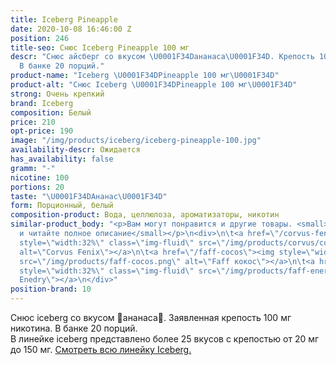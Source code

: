 ```yaml
---
title: Iceberg Pineapple
date: 2020-10-08 16:46:00 Z
position: 246
title-seo: Снюс Iceberg Pineapple 100 мг
descr: "Снюс айсберг со вкусом \U0001F34Dананаса\U0001F34D. Крепость 100 мг никотина.
  В банке 20 порций."
product-name: "Iceberg \U0001F34DPineapple 100 мг\U0001F34D"
product-alt: "Снюс Iceberg \U0001F34DPineapple 100 мг\U0001F34D"
strong: Очень крепкий
brand: Iceberg
composition: Белый
price: 210
opt-price: 190
image: "/img/products/iceberg/iceberg-pineapple-100.jpg"
availability-descr: Ожидается
has_availability: false
gramm: "-"
nicotine: 100
portions: 20
taste: "\U0001F34DАнанас\U0001F34D"
form: Порционный, белый
composition-product: Вода, целлюлоза, ароматизаторы, никотин
similar-product_body: "<p>Вам могут понравится и другие товары. <small>Жмите на картинки
  и читайте полное описание</small></p>\n<div>\n\t<a href=\"/corvus-fenix-barberry\"><img
  style=\"width:32%\" class=\"img-fluid\" src=\"/img/products/corvus/corvus-fenix.png\"
  alt=\"Corvus Fenix\"></a>\n\t<a href=\"/faff-cocos\"><img style=\"width:32%\" class=\"img-fluid\"
  src=\"/img/products/faff-cocos.png\" alt=\"Faff кокос\"></a>\n\t<a href=\"/faff-snus-energy\"><img
  style=\"width:32%\" class=\"img-fluid\" src=\"/img/products/faff-energy.png\" alt=\"Faff
  Enedry\"></a>\n</div>"
position-brand: 10
---
```


Снюс iceberg со вкусом 🍍ананаса🍍. Заявленная крепость 100 мг никотина. В банке 20 порций.<br> 
В линейке iceberg представлено более 25 вкусов с крепостью от 20 мг до 150 мг. <a href="/iceberg">Смотреть всю линейку Iceberg.</a>